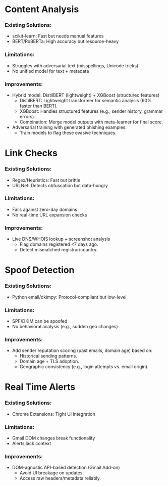 # Content Analysis

### Existing Solutions:
* scikit-learn: Fast but needs manual features
* BERT/RoBERTa: High accuracy but resource-heavy
### Limitations:
* Struggles with adversarial text (misspellings, Unicode tricks)
* No unified model for text + metadata
### Improvements:
* Hybrid model: DistilBERT (lightweight) + XGBoost (structured features)
  * DistilBERT: Lightweight transformer for semantic analysis (60% faster than BERT).
  * XGBoost: Handles structured features (e.g., sender history, grammar errors).
  * Combination: Merge model outputs with meta-learner for final score.
* Adversarial training with generated phishing examples.
  * Train models to flag these evasive techniques.

# Link Checks

### Existing Solutions:
* Regex/Heuristics: Fast but brittle
* URLNet: Detects obfuscation but data-hungry
### Limitations:
* Fails against zero-day domains
* No real-time URL expansion checks
### Improvements:
* Live DNS/WHOIS lookup + screenshot analysis
  * Flag domains registered <7 days ago.
  * Detect mismatched registrar/country.

# Spoof Detection

### Existing Solutions:
* Python email/dkimpy: Protocol-compliant but low-level
### Limitations:
* SPF/DKIM can be spoofed
* No behavioral analysis (e.g., sudden geo changes)
### Improvements:
* Add sender reputation scoring (past emails, domain age) based on:
  * Historical sending patterns.
  * Domain age + TLS adoption.
  * Geographic consistency (e.g., login attempts vs. email origin).

# Real Time Alerts

### Existing Solutions:
* Chrome Extensions: Tight UI integration
### Limitations:
* Gmail DOM changes break functionality
* Alerts lack context
### Improvements:
* DOM-agnostic API-based detection (Gmail Add-on)
  * Avoid UI breakage on updates.
  * Access raw headers/metadata reliably.


